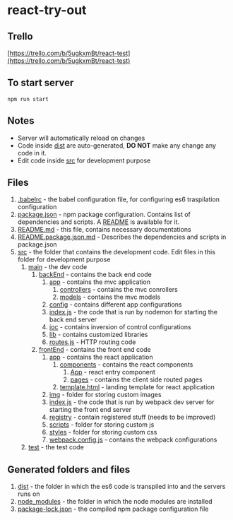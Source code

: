 # react-try-out
## Trello
[https://trello.com/b/5ugkxmBt/react-test](https://trello.com/b/5ugkxmBt/react-test)
## To start server
`npm run start`
## Notes
- Server will automatically reload on changes
- Code inside [dist](dist) are auto-generated, **DO NOT** make any change any code in it.
- Edit code inside [src](src) for development purpose
## Files
1. [.babelrc](.babelrc) - the babel configuration file, for configuring es6 traspilation configuration
1. [package.json](package.json) - npm package configuration. Contains list of dependencies and scripts. A [README](README.package.json.md) is available for it.
1. [README.md](README.md) - this file, contains necessary documentations
1. [README.package.json.md](README.package.json.md) - Describes the dependencies and scripts in package.json
1. [src](src) - the folder that contains the development code. Edit files in this folder for development purpose
    1. [main](src/main) - the dev code
        1. [backEnd](src/main/backEnd) - contains the back end code
            1. [app](src/main/backEnd/app) - contains the mvc application
                1. [controllers](src/main/backEnd/app/controllers) - contains the mvc conrollers
                1. [models](src/main/backEnd/app/models) - contains the mvc models
            1. [config](src/main/backEnd/config) - contains different app configurations
            1. [index.js](src/main/backEnd/index.js) - the code that is run by nodemon for starting the back end server
            1. [ioc](src/main/backEnd/ioc) - contains inversion of control configurations
            1. [lib](src/main/backEnd/lib) - contains customized libraries
            1. [routes.js](src/main/backEnd/routes.js) - HTTP routing code
        1. [frontEnd](src/main/frontEnd) - contains the front end code
            1. [app](src/main/frontEnd/app) - contains the react application
                1. [components](src/main/frontEnd/app/components) - contains the react components
                    1. [App](src/main/frontEnd/app/components/app.js) - react entry component
                    1. [pages](src/main/frontEnd/app/components/pages) - contains the client side routed pages
                1. [template.html](src/main/frontEnd/app/template.html) - landing template for react application
            1. [img](src/main/frontEnd/img) - folder for storing custom images
            1. [index.js](src/main/frontEnd/index.js) - the code that is run by webpack dev server for starting the front end server
            1. [registry](src/main/frontEnd/registry) - contain registered stuff (needs to be improved)
            1. [scripts](src/main/frontEnd/scripts) - folder for storing custom js
            1. [styles](src/main/frontEnd/styles) - folder for storing custom css
            1. [webpack.config.js](src/main/frontEnd/webpack.config.js) - contains the webpack configurations
    1. [test](src/test) - the test code
## Generated folders and files
1. [dist](dist) - the folder in which the es6 code is transpiled into and the servers runs on
1. [node_modules](node_modules) - the folder in which the node modules are installed
1. [package-lock.json](package-lock.json) - the compiled npm package configuration file